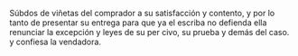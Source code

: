 Súbdos de viñetas del comprador a su satisfacción y contento, y por lo tanto de presentar su entrega para que ya el escriba no defienda ella renunciar la excepción y leyes de su per civo, su prueba y demás del caso. y confiesa la vendadora.